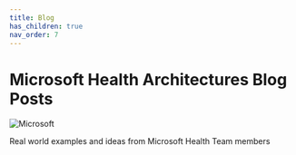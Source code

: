 ```yaml
---
title: Blog
has_children: true
nav_order: 7
---
```


# Microsoft Health Architectures Blog Posts

![Microsoft](/assets/images/microsoft-logo-64.png)

Real world examples and ideas from Microsoft Health Team members 
